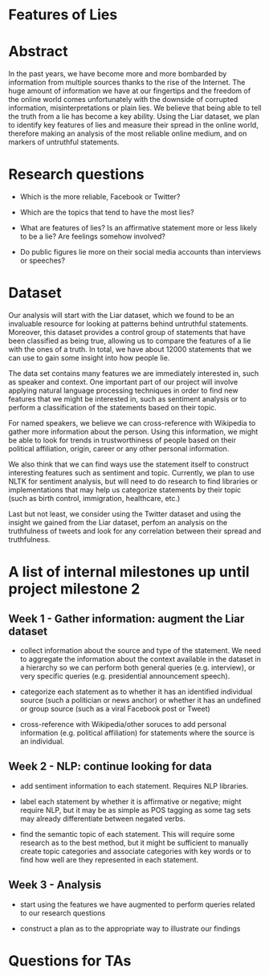 # Features of Lies

# Abstract
In the past years, we have become more and more bombarded by
information from multiple sources thanks to the rise of the Internet. The huge
amount of information we have at our fingertips and the freedom of the online
world comes unfortunately with the downside of corrupted information,
misinterpretations or plain lies. We believe that being able to tell the truth
from a lie has become a key ability. Using the Liar dataset, we plan to
identify key features of lies and measure their spread in the online world,
therefore making an analysis of the most reliable online medium, and on markers
of untruthful statements.

# Research questions
- Which is the more reliable, Facebook or Twitter?

- Which are the topics that tend to have the most lies?

- What are features of lies? Is an affirmative statement more or less likely to
  be a lie? Are feelings somehow involved?

- Do public figures lie more on their social media accounts than interviews or
  speeches?


# Dataset
Our analysis will start with the Liar dataset, which we found to be an
invaluable resource for looking at patterns behind untruthful statements.
Moreover, this dataset provides a control group of statements that have been
classified as being true, allowing us to compare the features of a lie with
the ones of a truth. In total, we have about 12000 statements that we can use
to gain some insight into how people lie.

The data set contains many features we are immediately interested in, such as
speaker and context. One important part of our project will involve
applying natural language processing techniques in order to find new
features that we might be interested in, such as sentiment analysis or to
perform a classification of the statements based on their topic.

For named speakers, we believe we can cross-reference with Wikipedia to gather
more information about the person. Using this information, we might be able
to look for trends in trustworthiness of people based on their political
affiliation, origin, career or any other personal information.

We also think that we can find ways use the statement itself to construct
interesting features such as sentiment and topic. Currently, we plan to use
NLTK for sentiment analysis, but will need to do research to find libraries or
implementations that may help us categorize statements by their topic (such as
birth control, immigration, healthcare, etc.)

Last but not least, we consider using the Twitter dataset and using the
insight we gained from the Liar dataset, perfom an analysis on the truthfulness
of tweets and look for any correlation between their spread and truthfulness.



# A list of internal milestones up until project milestone 2

## Week 1 - Gather information: augment the Liar dataset

- collect information about the source and type of the statement. We need to
  aggregate the information about the context available in the dataset in
  a hierarchy so we can perform both general queries (e.g. interview), or very
  specific queries (e.g. presidential announcement speech).

- categorize each statement as to whether it has an identified individual
  source (such a politician or news anchor) or whether it has an undefined
  or group source (such as a viral Facebook post or Tweet)

- cross-reference with Wikipedia/other soruces to add personal information
  (e.g. political affiliation) for statements where the source is an individual.


## Week 2 - NLP: continue looking for data

- add sentiment information to each statement. Requires NLP libraries.

- label each statement by whether it is affirmative or negative; might require
NLP, but it may be as simple as POS tagging as some tag sets may
already differentiate between negated verbs.

- find the semantic topic of each statement. This will require some research
as to the best method, but it might be sufficient to manually create topic
categories and associate categories with key words or to find how well are they
represented in each statement.

## Week 3 - Analysis

- start using the features we have augmented to perform queries
related to our research questions

- construct a plan as to the appropriate way to illustrate our findings

# Questions for TAs
